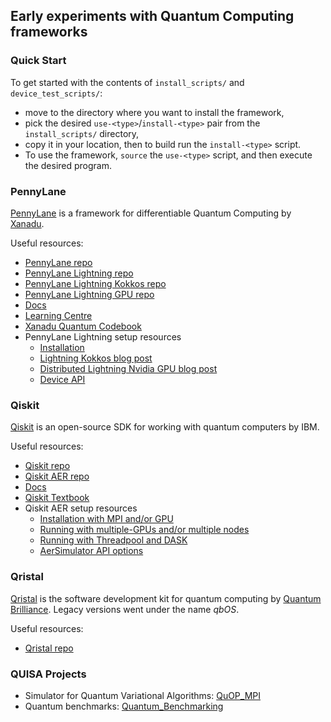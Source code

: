 ## Early experiments with Quantum Computing frameworks


### Quick Start

To get started with the contents of `install_scripts/` and `device_test_scripts/`:
* move to the directory where you want to install the framework, 
* pick the desired `use-<type>`/`install-<type>` pair from the `install_scripts/` directory, 
* copy it in your location, then to build run the `install-<type>` script. 
* To use the framework, `source` the `use-<type>` script, and then execute the desired program.


### PennyLane

[PennyLane](https://pennylane.ai) is a framework for differentiable Quantum Computing by [Xanadu](https://xanadu.ai).

Useful resources:
* [PennyLane repo](https://github.com/pennyLaneAI/pennylane)
* [PennyLane Lightning repo](https://github.com/PennyLaneAI/pennylane)
* [PennyLane Lightning Kokkos repo](https://github.com/PennyLaneAI/pennylane-kokkos)
* [PennyLane Lightning GPU repo](https://github.com/PennyLaneAI/pennylane-gpu)
* [Docs](https://docs.pennylane.ai)
* [Learning Centre](https://pennylane.ai/qml/)
* [Xanadu Quantum Codebook](https://codebook.xanadu.ai)
* PennyLane Lightning setup resources
  * [Installation](https://docs.pennylane.ai/projects/lightning-kokkos/en/latest/installation.html)
  * [Lightning Kokkos blog post](https://pennylane.ai/blog/2023/04/pennylane-goes-kokkos-a-novel-hardware-agnostic-parallel-backend-for-quantum-simulations/)
  * [Distributed Lightning Nvidia GPU blog post](https://pennylane.ai/blog/2023/09/distributing-quantum-simulations-using-lightning-gpu-with-NVIDIA-cuQuantum/)
  * [Device API](https://docs.pennylane.ai/projects/lightning-kokkos/en/latest/devices.html)


### Qiskit

[Qiskit](https://qiskit.org/) is an open-source SDK for working with quantum computers by IBM.

Useful resources:
* [Qiskit repo](https://github.com/qiskit/qiskit)
* [Qiskit AER repo](https://github.com/qiskit/qiskit-aer)
* [Docs](https://qiskit.org/documentation)
* [Qiskit Textbook](https://qiskit.org/learn)
* Qiskit AER setup resources
  * [Installation with MPI and/or GPU](https://github.com/Qiskit/qiskit-aer/blob/main/CONTRIBUTING.md)
  * [Running with multiple-GPUs and/or multiple nodes](https://qiskit.org/ecosystem/aer/howtos/running_gpu.html)
  * [Running with Threadpool and DASK](https://qiskit.org/ecosystem/aer/howtos/parallel.html)
  * [AerSimulator API options](https://qiskit.org/ecosystem/aer/stubs/qiskit_aer.AerSimulator.html)


### Qristal

[Qristal](https://quantumbrilliance.com/quantum-brilliance-qristal) is the software development kit for quantum computing by [Quantum Brilliance](https://quantumbrilliance.com/).  Legacy versions went under the name *qbOS*.

Useful resources:
* [Qristal repo](https://gitlab.com/qbau/software-and-apps/public/QBSDK)


### QUISA Projects

* Simulator for Quantum Variational Algorithms: [QuOP_MPI](https://github.com/Edric-Matwiejew/QuOp_MPI)
* Quantum benchmarks: [Quantum_Benchmarking](https://github.com/John-J-Tanner/Quantum_Benchmarking)

